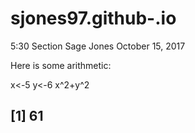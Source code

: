 # sjones97.github-.io


5:30 Section
Sage Jones
October 15, 2017

Here is some arithmetic:

x<-5
y<-6
x^2+y^2

## [1] 61
